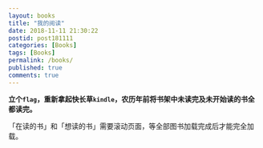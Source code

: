 ```yaml
---
layout: books
title: "我的阅读"
date: 2018-11-11 21:30:22
postid: post181111
categories: [Books]
tags: [Books]
permalink: /books/
published: true
comments: true
---
```


**立个`flag`，重新拿起快长草`kindle`，农历年前将书架中未读完及未开始读的书全都读完。**

「在读的书」和「想读的书」需要滚动页面，等全部图书加载完成后才能完全加载。

<!--more-->


<br>
<br>